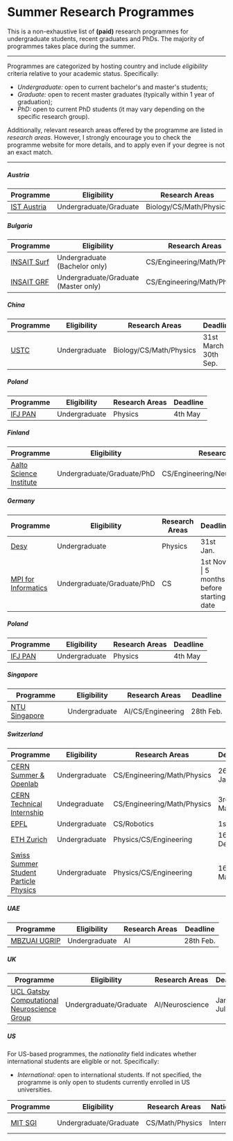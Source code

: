 # Summer Research Programmes
This is a non-exhaustive list of **(paid)** research programmes for undergraduate students, recent graduates and PhDs. The majority of programmes takes place during the summer.

___
Programmes are categorized by hosting country and include *eligibility* criteria relative to your academic status. Specifically:
- _Undergraduate:_ open to current bachelor's and master's students;
- _Graduate:_ open to recent master graduates (typically within 1 year of graduation);
- *PhD:* open to current PhD students (it may vary depending on the specific research group).

Additionally, relevant research areas offered by the programme are listed in *research areas*. However, I strongly encourage you to check the programme website for more details, and to apply even if your degree is not an exact match.
___

##### Austria

| Programme                                              | Eligibility            | Research Areas          | Deadline |
| ------------------------------------------------------ | ---------------------- | ----------------------- | -------- |
| [IST Austria](https://phd.pages.ist.ac.at/isternship/) | Undergraduate/Graduate | Biology/CS/Math/Physics | 5th Feb. |
##### Bulgaria

| Programme                              | Eligibility                          | Research Areas              | Deadline  |
| -------------------------------------- | ------------------------------------ | --------------------------- | --------- |
| [INSAIT Surf](https://insait.ai/surf/) | Undergraduate (Bachelor only)        | CS/Engineering/Math/Physics | 3rd March |
| [INSAIT GRF](https://insait.ai/grf/)   | Undergraduate/Graduate (Master only) | CS/Engineering/Math/Physics | N/A       |
##### China

| Programme                                             | Eligibility   | Research Areas          | Deadline                |
| ----------------------------------------------------- | ------------- | ----------------------- | ----------------------- |
| [USTC](https://ic.ustc.edu.cn/en/v7info.php?Nav_x=51) | Undergraduate | Biology/CS/Math/Physics | 31st March \| 30th Sep. |
##### Poland

| Programme                           | Eligibility   | Research Areas | Deadline |
| ----------------------------------- | ------------- | -------------- | -------- |
| [IFJ PAN](https://ppss.ifj.edu.pl/) | Undergraduate | Physics        | 4th May  |
##### Finland

| Programme                                                                                                                                       | Eligibility                | Research Areas                      | Deadline  |
| ----------------------------------------------------------------------------------------------------------------------------------------------- | -------------------------- | ----------------------------------- | --------- |
| [Aalto Science Institute](https://www.aalto.fi/en/aalto-science-institute-asci/aalto-science-institute-international-summer-research-programme) | Undergraduate/Graduate/PhD | CS/Engineering/Neuroscience/Physics | 31st Jan. |
##### Germany

| Programme                                                  | Eligibility                | Research Areas | Deadline                                  |
| ---------------------------------------------------------- | -------------------------- | -------------- | ----------------------------------------- |
| [Desy](https://summerstudents.desy.de/)                    | Undergraduate              | Physics        | 31st Jan.                                 |
| [MPI for Informatics](https://www.cis.mpg.de/internships/) | Undergraduate/Graduate/PhD | CS             | 1st Nov. \| 5 months before starting date |
##### Poland

| Programme                           | Eligibility   | Research Areas | Deadline |
| ----------------------------------- | ------------- | -------------- | -------- |
| [IFJ PAN](https://ppss.ifj.edu.pl/) | Undergraduate | Physics        | 4th May  |
##### Singapore

| Programme                                                                                           | Eligibility   | Research Areas    | Deadline  |
| --------------------------------------------------------------------------------------------------- | ------------- | ----------------- | --------- |
| [NTU Singapore](https://www.ntu.edu.sg/about-us/global/global-connect-fellowship/programme-details) | Undergraduate | AI/CS/Engineering | 28th Feb. |
##### Switzerland

| Programme                                                                         | Eligibility   | Research Areas              | Deadline   |
| --------------------------------------------------------------------------------- | ------------- | --------------------------- | ---------- |
| [CERN Summer & Openlab](https://careers.cern/summer)                              | Undergraduate | CS/Engineering/Math/Physics | 26th Jan.  |
| [CERN Technical Internship](https://careers.smartrecruiters.com/CERN/tech)        | Undegraduate  | CS/Engineering/Math/Physics | 3rd March  |
| [EPFL](https://summer.epfl.ch/)                                                   | Undergraduate | CS/Robotics                 | 1st Dec.   |
| [ETH Zurich](https://inf.ethz.ch/studies/summer-research-fellowship.html)         | Undergraduate | Physics/CS/Engineering      | 16th Dec.  |
| [Swiss Summer Student Particle Physics](https://swiss.sspp.program.phys.ethz.ch/) | Undergraduate | Physics/CS/Engineering      | 16th March |
##### UAE

| Programme                                   | Eligibility   | Research Areas | Deadline  |
| ------------------------------------------- | ------------- | -------------- | --------- |
| [MBZUAI UGRIP](https://mbzuai.ac.ae/ugrip/) | Undergraduate | AI             | 28th Feb. |
##### UK

| Programme                                                                             | Eligibility            | Research Areas  | Deadline    |
| ------------------------------------------------------------------------------------- | ---------------------- | --------------- | ----------- |
| [UCL Gatsby Computational Neuroscience Group](https://www.ucl.ac.uk/gatsby/vacancies) | Undergraduate/Graduate | AI/Neuroscience | Jan. & July |
##### US
For US-based programmes, the _nationality_ field indicates whether international students are eligible or not. Specifically:
- _International_: open to international students. If not specified, the programme is only open to students currently enrolled in US universities.

| Programme                       | Eligibility            | Research Areas  | Nationality   | Deadline  |
| ------------------------------- | ---------------------- | --------------- | ------------- | --------- |
| [MIT SGI](https://sgi.mit.edu/) | Undergraduate/Graduate | CS/Math/Physics | International | 17th Feb. |


